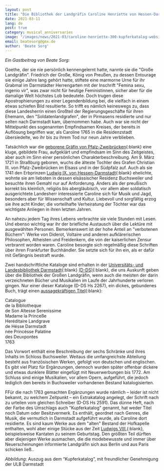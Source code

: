 ```yaml
---
layout: post
title: "Die Bibliothek der Landgräfin Caroline Henriette von Hessen-Darmstadt (1721–1774)"
date: 2021-03-11
lang: de
post: true
category: musical_anniversaries
image: "/images/news/2021-03/caroline-henriette-300-kupferkatalog-website.jpeg"
email: beatesorg@gmx.de
author: 'Beate Sorg'
---
```


_Ein Gastbeitrag von Beate Sorg:_

Goethe, der sie nie persönlich kennengelernt hatte, nannte sie die "Große Landgräfin". Friedrich der Große, König von Preußen, zu dessen Entourage sie einige Jahre lang gehört hatte, stiftete eine marmorne Urne für ihr Grabmal im Darmstädter Herrengarten mit der Inschrift "Femina sexu, ingenio vir", was zwar nicht für heutige Feministinnen, sicher aber für die damalige Welt höchstes Lob bedeutete. Doch trugen diese Apostrophierungen zu einer Legendenbildung bei, die vielfach in einem etwas schiefen Bild resultierte. So trifft es nämlich keineswegs zu, dass diese Landesherrin einen Großteil der Regierungsgeschäfte für ihren Ehemann, den "Soldatenlandgrafen", der in Pirmasens residierte und nur selten nach Darmstadt kam, übernommen habe. Auch war sie nicht der Mittelpunkt des sogenannten Empfindsamen Kreises, der bereits in Auflösung begriffen war, als Caroline 1765 in die Residenzstadt übersiedelte, wo ihr bis zu ihrem Tod nur neun Jahre verblieben.   

Tatsächlich war die [geborene Gräfin von Pfalz-Zweibrücken](https://opac.rism.info/search?View=rism&q=Caroline+landgräfin+darmstadt){:blank} eine kluge, gebildete Frau, aufgeklärt und empfindsam im Sinn des Zeitgeistes, aber auch im Sinn einer persönlichen Charakterbeschreibung. Am 9. März 1721 in Straßburg geboren, wuchs die älteste Tochter des Grafen Christian III. von Pfalz-Zweibrücken im Elsass und in der Südpfalz auf. Auch als sie 1741 den Erbprinzen [Ludwig IX. von Hessen-Darmstadt](https://opac.rism.info/search?View=rism&q=Ludwig+IX+Landgraf){:blank} ehelichte, wohnte sie am liebsten in dessen elsässischer Residenz Buchsweiler und besuchte ihren Gemahl nur auf Anforderung. Anders als der preußisch korrekt bis kleinlich, religiös bis abergläubisch, vor allem aber soldatisch ausgerichtete Landesherr interessierte Caroline sich für Musik und Jagd, besonders aber für Wissenschaft und Kultur. Liebevoll und sorgfältig erzog sie ihre acht Kinder; die vorteilhafte Verheiratung der Töchter war das wichtigste Anliegen in ihren letzten Jahren.  

An nahezu jedem Tag ihres Lebens verbrachte sie viele Stunden mit Lesen. Und ebenso wichtig war ihr der briefliche Austausch über die Lektüre mit ausgewählten Personen. Bemerkenswert ist der hohe Anteil an "verbotenen Büchern": Werke von Diderot, Voltaire und anderen aufklärerischen Philosophen, Atheisten und Freidenkern, die von der kaiserlichen Zensur verbrannt worden waren. Caroline besorgte sich regelmäßig diese Schriften über ihren Frankfurter Buchhändler. Sie setzte sich für ihn ein, als er dafür mit Gefängnis bestraft wurde. 

Zwei handschriftliche Kataloge sind erhalten in der [Universitäts- und Landesbibliothek Darmstadt](https://www.ulb.tu-darmstadt.de/service/start/index.de.jsp){:blank} [(D-DS)](https://opac.rism.info/search?View=rism&siglum=D-DS){:blank}, die uns Auskunft geben über die Bibliothek der Großen Landgräfin, wenn auch die meisten der darin verzeichneten Bücher und Musikalien im Laufe der Jahrhunderte verloren gingen. Nur einer dieser Kataloge (D-DS Hs 2267), ein dickes, gebundenes Buch, trägt einen [aussagekräftigen Titel](https://opac.rism.info/search?View=rism&q=lit1760){:blank}:  

Catalogue  
de la Bibliotheque  
de Son Altesse Serenissime  
Madame la Princeße  
Heréditaire Landgrave  
de Hésse Darmstadt  
née Princèsse Palatine  
des Deuxpontes  
1763  

Das Vorwort enthält eine Beschreibung der sechs Schränke und ihres Inhalts im Schloss Buchsweiler. Weitaus die umfangreichste Abteilung besteht aus französischen Werken, gefolgt von deutschen und englischen. Es gibt viel Platz für Ergänzungen, dennoch wurden später offenbar dickere und etwas dunklere Blätter eingefügt mit Neuerwerbungen bis 1772. Am Schluss sind einige Musikalien, vor allem Opern, aufgeführt, die jedoch lediglich den bereits in Buchsweiler vorhandenen Bestand katalogisierten.   

FFür die nach 1763 gemachten Ergänzungen wurde nämlich – leider ist nicht bekannt, zu welchem Zeitpunkt – ein Extrakatalog angelegt, der Schrift nach zu urteilen vom gleichen Schreiber (D-DS Hs 2591).  Das dünne Heft, nach der Farbe des Umschlags auch "Kupferkatalog" genannt, hat weder Titel noch Datum oder Besitzvermerk. Es enthält, geordnet nach Genres, die Musik, die vermutlich in Darmstadt aufgeführt wurde, als Caroline dort residierte. Es sind kaum Werke aus dem "alten" Bestand der Hofkapelle enthalten, wohl aber einige Stücke aus der Zeit [Ludwigs VIII.](https://opac.rism.info/search?View=rism&q=Ludwig+VIII+Landgraf+Darmstadt){:blank}, beispielsweise Kantaten zu seinem Geburtstag. Den größten Teil dürften aber diejenigen Werke ausmachen, die die modebewusste und immer über Neuerscheinungen informierte Landgräfin sich aus Berlin und aus Paris schicken ließ..  

_Abbildung_: Auszug aus dem “Kupferkatalog”, mit freundlicher Genehmigung der ULB Darmstadt 
